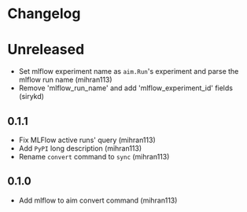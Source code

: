 # Changelog

# Unreleased
- Set mlflow experiment name as `aim.Run`'s experiment and parse the mlflow run name (mihran113)
- Remove 'mlflow_run_name' and add 'mlflow_experiment_id' fields (sirykd)

## 0.1.1 
- Fix MLFlow active runs' query (mihran113)
- Add `PyPI` long description (mihran113)
- Rename `convert` command to `sync` (mihran113)

## 0.1.0 

- Add mlflow to aim convert command (mihran113)
